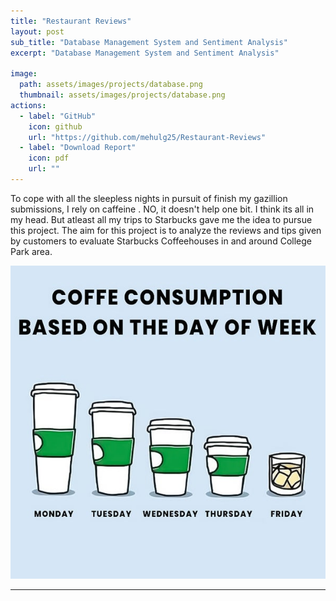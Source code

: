 ```yaml
---
title: "Restaurant Reviews"
layout: post
sub_title: "Database Management System and Sentiment Analysis"
excerpt: "Database Management System and Sentiment Analysis"

image: 
  path: assets/images/projects/database.png
  thumbnail: assets/images/projects/database.png
actions:
  - label: "GitHub"
    icon: github
    url: "https://github.com/mehulg25/Restaurant-Reviews"
  - label: "Download Report"
    icon: pdf
    url: ""
---
```


To cope with all the sleepless nights in pursuit of finish my gazillion submissions, I rely on caffeine . NO, it doesn't help one bit. I think its all in my head. 
But atleast all my trips to Starbucks gave me the idea to pursue this project. The aim for this project is to analyze the reviews and tips given by customers to evaluate Starbucks Coffeehouses in and around College Park area.

![starbucks-image](/assets/images/projects/starbucks.jpg)

---


